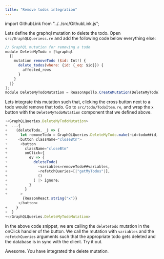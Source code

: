 ```yaml
---
title: "Remove todos integration"
---
```


import GithubLink from "../../src/GithubLink.js";

Lets define the graphql mutation to delete the todo. Open `src/GraphQLQueriess.re` and add the following code below everything else:

<GithubLink link="https://github.com/hasura/graphql-engine/blob/master/community/learn/graphql-tutorials/tutorials/react-apollo/app-final/src/GraphQLQueries.re" text="GraphQLQueries.re" />

```javascript
// GraphQL mutation for removing a todo
module DeleteMyTodo = [%graphql
  {|
    mutation removeTodo ($id: Int!) {
      delete_todos(where: {id: {_eq: $id}}) {
        affected_rows
      }
    }
  |}
];
module DeleteMyTodoMutation = ReasonApollo.CreateMutation(DeleteMyTodo);
```

Lets integrate this mutation such that, clicking the cross button next to a todo would remove that todo. Go to `src/todo/TodoItem.re`, and wrap the `x` button with the `DeleteMyTodoMutation` component that we defined above.

<GithubLink link="https://github.com/hasura/graphql-engine/blob/master/community/learn/graphql-tutorials/tutorials/react-apollo/app-final/src/todo/TodoItem.re" text="TodoItem.re" />

```js
+<GraphQLQueries.DeleteMyTodoMutation>
+  ...{
+    (deleteTodo, _) => {
+      let removeTodo = GraphQLQueries.DeleteMyTodo.make(~id=todo##id, ());
-     <button className="closeBtn">
+      <button
+        className="closeBtn"
+        onClick={
+          ev => {
+            deleteTodo(
+              ~variables=removeTodo##variables,
+              ~refetchQueries=[|"getMyTodos"|],
+              ()
+            ) |> ignore;
+          }
+        }
+      >
        {ReasonReact.string("x")}
      </button>
+    }
+  }
+</GraphQLQueries.DeleteMyTodoMutation>
```

In the above code snippet, we are calling the `deleteTodo` mutation in the onClick handler of the button. We call the mutation with `variables` and the `refetchQueries` arguments such that the appropriate todo gets deleted and the database is in sync with the client. Try it out.

Awesome. You have integrated the delete mutation.